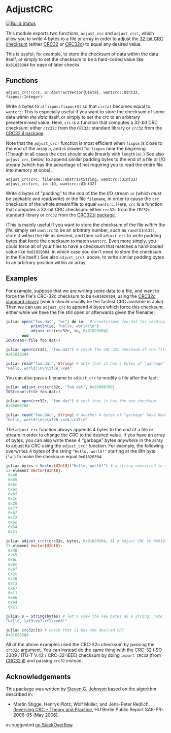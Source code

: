 # AdjustCRC

[![Build Status](https://github.com/stevengj/AdjustCRC.jl/actions/workflows/CI.yml/badge.svg?branch=main)](https://github.com/stevengj/AdjustCRC.jl/actions/workflows/CI.yml?query=branch%3Amain)

This module exports two functions, `adjust_crc` and `adjust_crc!`,
which allow you to write 4 bytes to a file or array in order to
adjust the [32-bit CRC checksum](https://en.wikipedia.org/wiki/Cyclic_redundancy_check)
(either [CRC32](https://github.com/JuliaIO/CRC32.jl) or
[CRC32c](https://docs.julialang.org/en/v1/stdlib/CRC32c/))
to equal any desired value.

This is useful, for example, to store the checksum of data within
the data itself, or simply to set the checksum to be a hard-coded
value like `0x01020304` for ease of later checks.

## Functions

    adjust_crc!(crc, a::AbstractVector{UInt8}, wantcrc::UInt32, fixpos::Integer)

Write 4 bytes to `a[fixpos:fixpos+3]` so that `crc(a)` becomes equal to `wantcrc`.
This is especially useful if you want to store the checksum of some data *within
the data* itself, or simply to set the crc to an arbitrary predetermined value.
Here, `crc` is a function that computes a 32-bit CRC checksum:
either `crc32c` from the `CRC32c` standard library or `crc32`
from the [CRC32.jl package](https://github.com/JuliaIO/CRC32.jl).

Note that the `adjust_crc!` function is most efficient when `fixpos` is
close to the end of the array `a`, and is slowest for `fixpos` near the beginning.
(Though in all cases the cost should scale linearly with `length(a)`.)
See also `adjust_crc`, below, to append similar padding bytes to the end of
a file or I/O stream (which has the advantage of not requiring you to read the
entire file into memory at once).

    adjust_crc(crc, filename::AbstractString, wantcrc::UInt32)
    adjust_crc(crc, io::IO, wantcrc::UInt32)

Write 4 bytes of "padding" to the *end* of the the I/O stream `io`
(which *must* be seekable and read/write) or the file `filename`, in order
to cause the `crc` checksum of the whole stream/file to equal `wantcrc`.
Here, `crc` is a function that computes a 32-bit CRC checksum:
either `crc32c` from the `CRC32c` standard library or `crc32`
from the [CRC32.jl package](https://github.com/JuliaIO/CRC32.jl).

(This is mainly useful if you want to store the checksum of the file *within the file*:
simply set `wantcrc` to be an arbitrary number, such as `rand(UInt32)`, store it within
the file as desired, and then call `adjust_crc` to write padding bytes that force
the checksum to match `wantcrc`.  Even more simply, you could force all of your files
to have a checksum that matches a hard-coded value like `0x01020304`, in which case you
don't need to store the checksum in the file itself.)
See also `adjust_crc!`, above, to write similar padding bytes to an arbitrary
position within an array.

## Examples

For example, suppose that we are writing some data to a file, and want to force the
file's CRC-32c checksum to be `0x01020304`, using the [CRC32c standard library](https://docs.julialang.org/en/v1/stdlib/CRC32c/) (which should usually be the fastest CRC available in Julia).
Then we can use `adjust_crc` to append 4 bytes which force this checksum, either while
we have the file still open or afterwards given the filename:

```jl
julia> open("foo.dat", "w+") do io   # create/open foo.dat for reading and writing
           println(io, "Hello, world!\n")
           adjust_crc(crc32c, io, 0x01020304)
       end
IOStream(<file foo.dat>)

julia> open(crc32c, "foo.dat") # check the CRC-32c checksum of the file "foo.dat"
0x01020304

julia> read("foo.dat", String) # note that it has 4 bytes of "garbage" at the end
"Hello, world!\n\n\xf3B_\xe4"
```

You can also pass a filename to `adjust_crc` to modify a file after the fact:
```jl
julia> adjust_crc(crc32c, "foo.dat", 0x05060708)
IOStream(<file foo.dat>)

julia> open(crc32c, "foo.dat") # chck that it has the new checksum
0x05060708

julia> read("foo.dat", String) # another 4 bytes of "garbage" have been appended
"Hello, world!\n\n\xf3B_\xe4ޕ\x15\e"
```

The `adjust_crc` function always appends 4 bytes to the *end* of a file or stream
in order to change the CRC to the desired value.   If you have an array of bytes,
you can also write these 4 "garbage" bytes *anywhere* in the array to adjust its
CRC using the `adjust_crc!` function.  For example, the following overwrites 4 bytes of
the string `"Hello, world!"` starting at the 8th byte (`'w'`) to make the checksum
equal `0x01020304`:

```jl
julia> bytes = Vector{UInt8}("Hello, world!") # a string converted to mutable bytes
13-element Vector{UInt8}:
 0x48
 0x65
 0x6c
 0x6c
 0x6f
 0x2c
 0x20
 0x77
 0x6f
 0x72
 0x6c
 0x64
 0x21

julia> adjust_crc!(crc32c, bytes, 0x01020304, 8) # adjust CRC to 0x01020304 via bytes[8:11]
13-element Vector{UInt8}:
 0x48
 0x65
 0x6c
 0x6c
 0x6f
 0x2c
 0x20
 0xf3
 0xe7
 0xf1
 0xe6
 0x64
 0x21

julia> s = String(bytes) # let's view the new bytes as a string; note the 4 "garbage" bytes
"Hello, \xf3\xe7\xf1\xe6d!"

julia> crc32c(s) # check that it has the desired CRC
0x01020304
```

All of the above examples used the CRC-32c checksum by passing the `crc32c` argument.
You can instead do the same thing with the CRC-32 (ISO 3309 / ITU-T V.42 / CRC-32-IEEE)
checksum by doing `import CRC32` (from [CRC32.jl](https://github.com/JuliaIO/CRC32.jl))
and passing `crc32` instead.

## Acknowledgements

This package was written by [Steven G. Johnson](https://math.mit.edu/~stevenj/) based
on the algorithm described in:

* Martin Stigge, Henryk Plötz, Wolf Müller, and Jens-Peter Redlich, [Reversing CRC – Theory and Practice](https://sar.informatik.hu-berlin.de/research/publications/SAR-PR-2006-05/SAR-PR-2006-05_.pdf), HU Berlin Public Report SAR-PR-2006-05 (May 2006).

as suggested [on StackOverflow](https://stackoverflow.com/questions/1514040/reversing-crc32).
